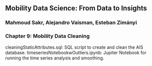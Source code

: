 ## Mobility Data Science: From Data to Insights
### Mahmoud Sakr, Alejandro Vaisman, Esteban Zimányi

### Chapter 9: Mobility Data Cleaning

cleaningStaticAttributes.sql: SQL script to create and clean the AIS database.
timeseriesNotebookwOutliers.ipynb: Jupiter Notebook for running the time series analysis and smoothing.

